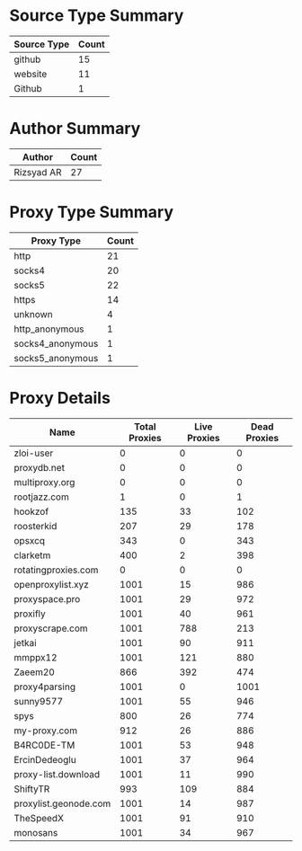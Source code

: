 # Source Type Summary

| Source Type | Count |
|-------------|-------|
| github | 15 |
| website | 11 |
| Github | 1 |


# Author Summary

| Author | Count |
|--------|-------|
| Rizsyad AR | 27 |


# Proxy Type Summary

| Proxy Type | Count |
|------------|-------|
| http | 21 |
| socks4 | 20 |
| socks5 | 22 |
| https | 14 |
| unknown | 4 |
| http_anonymous | 1 |
| socks4_anonymous | 1 |
| socks5_anonymous | 1 |


# Proxy Details

| Name | Total Proxies | Live Proxies | Dead Proxies |
|------|---------------|--------------|---------------|
| zloi-user | 0 | 0 | 0 |
| proxydb.net | 0 | 0 | 0 |
| multiproxy.org | 0 | 0 | 0 |
| rootjazz.com | 1 | 0 | 1 |
| hookzof | 135 | 33 | 102 |
| roosterkid | 207 | 29 | 178 |
| opsxcq | 343 | 0 | 343 |
| clarketm | 400 | 2 | 398 |
| rotatingproxies.com | 0 | 0 | 0 |
| openproxylist.xyz | 1001 | 15 | 986 |
| proxyspace.pro | 1001 | 29 | 972 |
| proxifly | 1001 | 40 | 961 |
| proxyscrape.com | 1001 | 788 | 213 |
| jetkai | 1001 | 90 | 911 |
| mmppx12 | 1001 | 121 | 880 |
| Zaeem20 | 866 | 392 | 474 |
| proxy4parsing | 1001 | 0 | 1001 |
| sunny9577 | 1001 | 55 | 946 |
| spys | 800 | 26 | 774 |
| my-proxy.com | 912 | 26 | 886 |
| B4RC0DE-TM | 1001 | 53 | 948 |
| ErcinDedeoglu | 1001 | 37 | 964 |
| proxy-list.download | 1001 | 11 | 990 |
| ShiftyTR | 993 | 109 | 884 |
| proxylist.geonode.com | 1001 | 14 | 987 |
| TheSpeedX | 1001 | 91 | 910 |
| monosans | 1001 | 34 | 967 |
